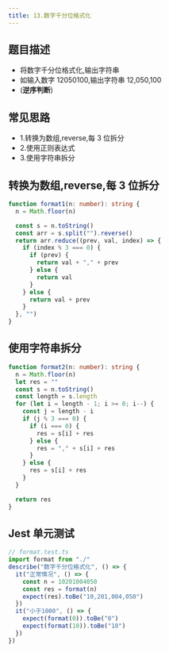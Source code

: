 ```yaml
---
title: 13.数字千分位格式化
---
```

## 题目描述

- 将数字千分位格式化,输出字符串
- 如输入数字 12050100,输出字符串 12,050,100
- (**逆序判断**)

## 常见思路

- 1.转换为数组,reverse,每 3 位拆分
- 2.使用正则表达式
- 3.使用字符串拆分

## 转换为数组,reverse,每 3 位拆分

```ts
function format1(n: number): string {
  n = Math.floor(n)

  const s = n.toString()
  const arr = s.split("").reverse()
  return arr.reduce((prev, val, index) => {
    if (index % 3 === 0) {
      if (prev) {
        return val + "," + prev
      } else {
        return val
      }
    } else {
      return val + prev
    }
  }, "")
}
```

## 使用字符串拆分

```ts
function format2(n: number): string {
  n = Math.floor(n)
  let res = ""
  const s = n.toString()
  const length = s.length
  for (let i = length - 1; i >= 0; i--) {
    const j = length - i
    if (j % 3 === 0) {
      if (i === 0) {
        res = s[i] + res
      } else {
        res = "," + s[i] + res
      }
    } else {
      res = s[i] + res
    }
  }

  return res
}
```

## Jest 单元测试

```ts
// format.test.ts
import format from "./"
describe("数字千分位格式化", () => {
  it("正常情况", () => {
    const n = 10201004050
    const res = format(n)
    expect(res).toBe("10,201,004,050")
  })
  it("小于1000", () => {
    expect(format(0)).toBe("0")
    expect(format(10)).toBe("10")
  })
})
```
